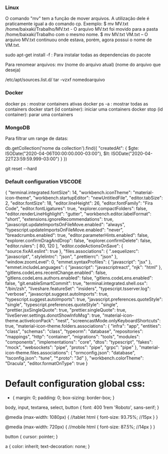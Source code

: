### Linux
O comando "mv" tem a função de mover arquivos. A utilização dele é praticamente igual  a do comando cp. Exemplo:
$ mv MV.txt /home/baixaki/Trabalho/MV.txt  - O arquivo MV.txt foi movido para a pasta /home/baixaki/Trabalho com o mesmo nome.
$ mv MV.txt  VM.txt – O arquivo MV.txt continuou onde estava, porém, agora possui o nome de VM.txt.

sudo apt-get install -f : Para instalar todas as dependencias do pacote

Para renomear arquivos: mv (nome do arquivo atual) (nome do arquivo que deseja)

/etc/apt/sources.list.d/
tar -vzxf nomedoarquivo


### Docker
docker ps : mostrar containers ativas
docker ps -a : mostrar todas as containers
docker start (id container): iniciar uma containers
docker stop (id container): parar uma containers

### MongoDB

Para filtrar um range de datas:

db.getCollection('nome da collection').find({ 
    "createdAt": {
        $gte: ISODate("2020-04-06T00:00:00.000-03:00"),
        $lt: ISODate("2020-04-22T23:59:59.999-03:00")
    }
})


git reset --hard

### Default configuration VSCODE

{
  "terminal.integrated.fontSize": 14,
  "workbench.iconTheme": "material-icon-theme",
  "workbench.startupEditor": "newUntitledFile",
  "editor.tabSize": 2,
  "editor.fontSize": 18,
  "editor.lineHeight": 26,
  "editor.fontFamily": "Fira Code",
  "editor.fontLigatures": true,
  "explorer.compactFolders": false,
  "editor.renderLineHighlight": "gutter",
  "workbench.editor.labelFormat": "short",
  "extensions.ignoreRecommendations": true,
  "javascript.updateImportsOnFileMove.enabled": "always",
  "typescript.updateImportsOnFileMove.enabled": "never",
  "breadcrumbs.enabled": true,
  "editor.parameterHints.enabled": false,
  "explorer.confirmDragAndDrop": false,
  "explorer.confirmDelete": false,
  "editor.rulers": [
    80,
    120
  ],
  "editor.codeActionsOnSave": {
    "source.fixAll.eslint": true
  },
  "files.associations": {
    ".sequelizerc": "javascript",
    ".stylelintrc": "json",
    ".prettierrc": "json"
  },
  "window.zoomLevel": 0,
  "emmet.syntaxProfiles": {
    "javascript": "jsx"
  },
  "emmet.includeLanguages": {
    "javascript": "javascriptreact",
    "njk": "html"
  },
  "gitlens.codeLens.recentChange.enabled": false,
  "gitlens.codeLens.authors.enabled": false,
  "gitlens.codeLens.enabled": false,
  "git.enableSmartCommit": true,
  "terminal.integrated.shell.osx": "/bin/zsh",
  "liveshare.featureSet": "insiders",
  "typescript.tsserver.log": "verbose",
  "javascript.suggest.autoImports": true,
  "typescript.suggest.autoImports": true,
  "javascript.preferences.quoteStyle": "single",
  "typescript.preferences.quoteStyle": "single",
  "prettier.jsxSingleQuote": true,
  "prettier.singleQuote": true,
  "liveServer.settings.donotShowInfoMsg": true,
  "material-icon-theme.activeIconPack": "nest",
  "screencastMode.onlyKeyboardShortcuts": true,
  "material-icon-theme.folders.associations": {
    "infra": "app",
    "entities": "class",
    "schemas": "class",
    "typeorm": "database",
    "repositories": "mappings",
    "http": "container",
    "migrations": "tools",
    "modules": "components",
    "implementations": "core",
    "dtos": "typescript",
    "fakes": "mock",
    "websockets": "pipe",
    "protos": "pipe",
    "grpc": "pipe"
  },
  "material-icon-theme.files.associations": {
    "ormconfig.json": "database",
    "tsconfig.json": "tune",
    "*.proto": "3d"
  },
  "workbench.colorTheme": "Dracula",
  "editor.formatOnType": true
}

# Default configuration global css:
* {
  margin: 0;
  padding: 0;
  box-sizing: border-box;
}




body,
input,
textarea,
select,
button {
  font: 400 1rem 'Roboto', sans-serif;
}

@media (max-width: 1080px) {
  //tablet
  html {
    font-size: 93.75%; //15px
  }
}

@media (max-width: 720px) {
  //mobile
  html {
    font-size: 87.5%; //14px
  }
}

button {
  cursor: pointer;
}

a {
  color: inherit;
  text-decoration: none;
}

